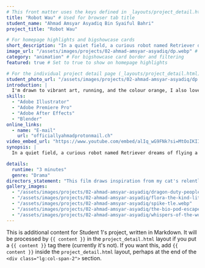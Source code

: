 ```yaml
---
# This front matter uses the keys defined in _layouts/project_detail.html
title: "Robot Wau" # Used for browser tab title
student_name: "Ahmad Amsyar Asyadiq Bin Syaiful Bahri"
project_title: "Robot Wau"

# For homepage highlights and bigshowcase cards
short_description: "In a quiet field, a curious robot named Retriever dreams of flying a traditional Malaysian WAU kite but lacks the necessary technique."
image_url: "/assets/images/projects/02-ahmad-amsyar-asyadiq/dp.webp" # Card image
category: "animation" # For bigshowcase card border and filtering
featured: true # Set to true to show on homepage highlights

# For the individual project detail page (_layouts/project_detail.html)
student_photo_url: "/assets/images/projects/02-ahmad-amsyar-asyadiq/dp.webp"
introduction: |
  I'm drawn to vibrant art, running, and the colour orange, I also love tech. My free time involves exploring gadgets and watching 3D animation with Wall-E is my top pick.
skills:
  - "Adobe Illustrator"
  - "Adobe Premiere Pro"
  - "Adobe After Effects"
  - "Blender"
online_links:
  - name: "E-mail"
    url: "officiallyahmadprotonmail.ch"
video_embed_url: "https://www.youtube.com/embed/alIq_wG9FNk?si=MtOoIKIImIkR8djl"
synopsis: |
  In a quiet field, a curious robot named Retriever dreams of flying a traditional Malaysian WAU kite but lacks the necessary technique. Retriever's eager attempts lead to repeated failures and frustration, as it initially fails to grasp the importance of timing and wind. After pausing to patiently observe its surroundings and the wind's flow, Retriever attempts again, successfully launching the kite high into the sky and feeling a sense of accomplishment. However, a sudden strong gust causes the kite to crash, leaving Retriever disheartened. After reflection, the robot chooses not to give up, understanding that setbacks are a natural part of the learning process, and prepares to try again.

details:
  runtime: "3 minutes"
  genre: "Drama"
directors_statement: "This film draws inspiration from my cat's relentless spirit, how they amusingly try to make every object a toy. That persistent, sometimes temperamental drive directly influenced Retriever's character and journey to master the WAU kite, celebrating the simple, humorous charm found in never giving up."
gallery_images:
  - "/assets/images/projects/02-ahmad-amsyar-asyadiq/dragon-duty-people-fear.webp"
  - "/assets/images/projects/02-ahmad-amsyar-asyadiq/flora-the-kind-little-fish.webp"
  - "/assets/images/projects/02-ahmad-amsyar-asyadiq/spike-tle.webp"
  - "/assets/images/projects/02-ahmad-amsyar-asyadiq/the-bio-pod-escape.webp"
  - "/assets/images/projects/02-ahmad-amsyar-asyadiq/whispers-of-the-woods-shout-of-the-bloom.webp"
---
```

<!-- You can add more content here in Markdown if needed, it will appear after the gallery -->
This is additional content for Student 1's project, written in Markdown.
It will be processed by `{{ content }}` in the `project_detail.html` layout if you put a `{{ content }}` tag there (currently it's not).
If you want this, add `{{ content }}` inside the `project_detail.html` layout, perhaps at the end of the `<div class="lg:col-span-2">` section.